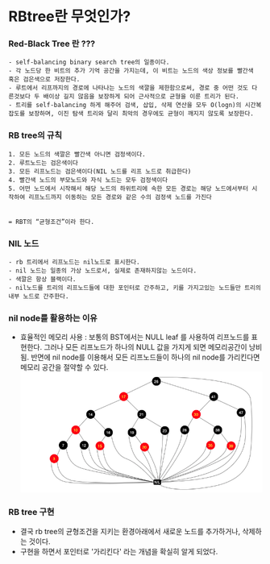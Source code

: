 # RBtree란 무엇인가?

### Red-Black Tree 란 ???

    - self-balancing binary search tree의 일종이다.
    - 각 노드당 한 비트의 추가 기억 공간을 가지는데, 이 비트는 노드의 색상 정보를 빨간색 혹은 검은색으로 저장한다.
    - 루트에서 리프까지의 경로에 나타나는 노드의 색깔을 제한함으로써, 경로 중 어떤 것도 다른것보다 두 배이상 길지 않음을 보장하게 되어 근사적으로 균형을 이룬 트리가 된다.
    - 트리를 self-balancing 하게 해주어 검색, 삽입, 삭제 연산을 모두 O(logn)의 시간복잡도를 보장하며, 이진 탐색 트리와 달리 최악의 경우에도 균형이 깨지지 않도록 보장한다.

### RB tree의 규칙

    1. 모든 노드의 색깔은 빨간색 아니면 검정색이다.
    2. 루트노드는 검은색이다
    3. 모든 리프노드는 검은색이다(NIL 노드를 리프 노드로 취급한다)
    4. 빨간색 노드의 부모노드와 자식 노드는 모두 검정색이다
    5. 어떤 노드에서 시작해서 해당 노드의 하위트리에 속한 모든 경로는 해당 노드에서부터 시작하여 리프노드까지 이동하는 모든 경로와 같은 수의 검정색 노드를 가진다


    = RBT의 “균형조건”이라 한다.

### NIL 노드

    - rb 트리에서 리프노드는 nil노드로 표시한다.
    - nil 노드는 일종의 가상 노드로서, 실제로 존재하지않는 노드이다.
    - 색깔은 항상 블랙이다.
    - nil노드를 트리의 리프노드들에 대한 포인터로 간주하고, 키를 가지고있는 노드들만 트리의 내부 노드로 간주한다.

### nil node를 활용하는 이유

>

- 효율적인 메모리 사용 : 보통의 BST에서는 NULL leaf 를 사용하여 리프노드를 표현한다. 그러나 모든 리프노드가 하나의 NULL 값을 가지게 되면 메모리공간이 낭비됨.
  반면에 nil node를 이용해서 모든 리프노드들이 하나의 nil node를 가리킨다면 메모리 공간을 절약할 수 있다.
  ![스크린샷 2023-08-17 17.00.26.png](../img/스크린샷%202023-09-03%2021.40.30.png)

### RB tree 구현

- 결국 rb tree의 균형조건을 지키는 환경아래에서 새로운 노드를 추가하거나, 삭제하는 것이다.
- 구현을 하면서 포인터로 '가리킨다' 라는 개념을 확실히 알게 되었다.
